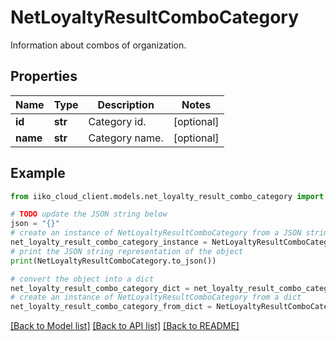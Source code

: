 # NetLoyaltyResultComboCategory

Information about combos of organization.

## Properties

Name | Type | Description | Notes
------------ | ------------- | ------------- | -------------
**id** | **str** | Category id. | [optional] 
**name** | **str** | Category name. | [optional] 

## Example

```python
from iiko_cloud_client.models.net_loyalty_result_combo_category import NetLoyaltyResultComboCategory

# TODO update the JSON string below
json = "{}"
# create an instance of NetLoyaltyResultComboCategory from a JSON string
net_loyalty_result_combo_category_instance = NetLoyaltyResultComboCategory.from_json(json)
# print the JSON string representation of the object
print(NetLoyaltyResultComboCategory.to_json())

# convert the object into a dict
net_loyalty_result_combo_category_dict = net_loyalty_result_combo_category_instance.to_dict()
# create an instance of NetLoyaltyResultComboCategory from a dict
net_loyalty_result_combo_category_from_dict = NetLoyaltyResultComboCategory.from_dict(net_loyalty_result_combo_category_dict)
```
[[Back to Model list]](../README.md#documentation-for-models) [[Back to API list]](../README.md#documentation-for-api-endpoints) [[Back to README]](../README.md)


